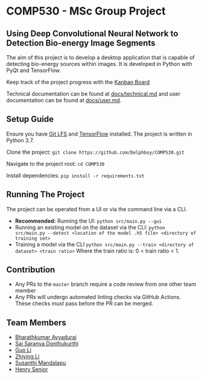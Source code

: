 # COMP530 - MSc Group Project

## Using Deep Convolutional Neural Network to Detection Bio-energy Image Segments

The aim of this project is to develop a desktop application that is capable of detecting bio-energy sources within images. It is developed in Python with PyQt and TensorFlow.

Keep track of the project progress with the [Kanban Board](https://github.com/Delphboy/COMP530/projects/1)

Technical documentation can be found at [docs/technical.md](/docs/technical.md) and user documentation can be found at [docs/user.md](/docs/user.md).

## Setup Guide

Ensure you have [Git LFS](https://git-lfs.github.com/) and [TensorFlow](https://www.tensorflow.org/install) installed. The project is written in Python 3.7.

Clone the project: `git clone https://github.com/Delphboy/COMP530.git`

Navigate to the project root: `cd COMP530`

Install dependencies: `pip install -r requirements.txt`

## Running The Project

The project can be operated from a UI or via the command line via a CLI.

- **Recommended:** Running the UI: `python src/main.py --gui`
- Running an existing model on the dataset via the CLI: `python src/main.py --detect <location of the model .h5 file> <directory of training set>`
- Training a model via the CLI `python src/main.py --train <directory of dataset> <train ratio>` Where the train ratio is: 0 < train ratio < 1.

## Contribution

- Any PRs to the `master` branch require a code review from one other team member
- Any PRs will undergo automated linting checks via GitHub Actions. These checks *must* pass before the PR can be merged.

## Team Members

- [Bharathkumar Ayyadurai](https://github.com/BharathKumar)
- [Sai Saranya Donthukurthi](https://github.com/Sai-SaranyaD)
- [Guo Li](https://github.com/ronan1028)
- [Zhiying Li](https://github.com/ZhiyingLi-123)
- [Susanthi Mandalapu](https://github.com/SusanthiMandalapu)
- [Henry Senior](https://github.com/Delphboy)